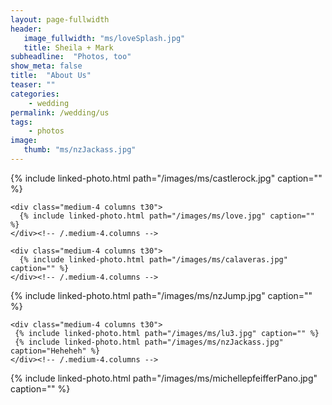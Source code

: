 ```yaml
---
layout: page-fullwidth
header:
   image_fullwidth: "ms/loveSplash.jpg"
   title: Sheila + Mark
subheadline:  "Photos, too"
show_meta: false
title:  "About Us"
teaser: ""
categories:
    - wedding
permalink: /wedding/us
tags:
    - photos
image:
   thumb: "ms/nzJackass.jpg"
---
```


<div class="row">
  <div class="medium-4 columns t30">
    {% include linked-photo.html path="/images/ms/castlerock.jpg" caption="" %}
  </div><!-- /.medium-4.columns -->

    <div class="medium-4 columns t30">
      {% include linked-photo.html path="/images/ms/love.jpg" caption="" %}
    </div><!-- /.medium-4.columns -->

    <div class="medium-4 columns t30">
      {% include linked-photo.html path="/images/ms/calaveras.jpg" caption="" %}
    </div><!-- /.medium-4.columns -->

</div><!-- /.row -->

<div class="row">
    <div class="medium-8 columns t30">
     {% include linked-photo.html path="/images/ms/nzJump.jpg" caption="" %}
    </div><!-- /.medium-8.columns -->

    <div class="medium-4 columns t30">
     {% include linked-photo.html path="/images/ms/lu3.jpg" caption="" %}
     {% include linked-photo.html path="/images/ms/nzJackass.jpg" caption="Heheheh" %}
    </div><!-- /.medium-4.columns -->
</div><!-- /.row -->


<div class="row">
    <div class="medium-12 columns t30">
     {% include linked-photo.html path="/images/ms/michellepfeifferPano.jpg" caption="" %}
   </div>
</div>

